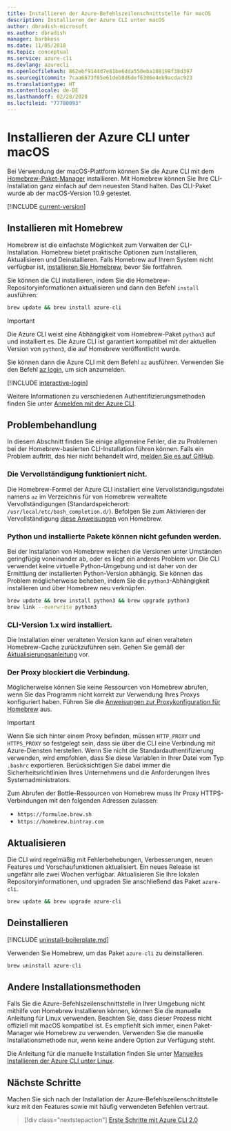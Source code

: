 ```yaml
---
title: Installieren der Azure-Befehlszeilenschnittstelle für macOS
description: Installieren der Azure CLI unter macOS
author: dbradish-microsoft
ms.author: dbradish
manager: barbkess
ms.date: 11/05/2018
ms.topic: conceptual
ms.service: azure-cli
ms.devlang: azurecli
ms.openlocfilehash: 862ebf9144d7e81be6dda550eba108198f38d397
ms.sourcegitcommit: 7caa6673f65e61deb8d6def6386e4eb9acdac923
ms.translationtype: HT
ms.contentlocale: de-DE
ms.lasthandoff: 02/28/2020
ms.locfileid: "77780093"
---
```

# <a name="install-azure-cli-on-macos"></a>Installieren der Azure CLI unter macOS

Bei Verwendung der macOS-Plattform können Sie die Azure CLI mit dem [Homebrew-Paket-Manager](https://brew.sh) installieren. Mit Homebrew können Sie Ihre CLI-Installation ganz einfach auf dem neuesten Stand halten. Das CLI-Paket wurde ab der macOS-Version 10.9 getestet.

[!INCLUDE [current-version](includes/current-version.md)]

## <a name="install-with-homebrew"></a>Installieren mit Homebrew

Homebrew ist die einfachste Möglichkeit zum Verwalten der CLI-Installation. Homebrew bietet praktische Optionen zum Installieren, Aktualisieren und Deinstallieren.
Falls Homebrew auf Ihrem System nicht verfügbar ist, [installieren Sie Homebrew](https://docs.brew.sh/Installation.html), bevor Sie fortfahren.

Sie können die CLI installieren, indem Sie die Homebrew-Repositoryinformationen aktualisieren und dann den Befehl `install` ausführen:

```bash
brew update && brew install azure-cli
```

> [!IMPORTANT]
>
> Die Azure CLI weist eine Abhängigkeit vom Homebrew-Paket `python3` auf und installiert es.
> Die Azure CLI ist garantiert kompatibel mit der aktuellen Version von `python3`, die auf Homebrew veröffentlicht wurde.

Sie können dann die Azure CLI mit dem Befehl `az` ausführen. Verwenden Sie den Befehl [az login](/cli/azure/reference-index#az-login), um sich anzumelden.

[!INCLUDE [interactive-login](includes/interactive-login.md)]

Weitere Informationen zu verschiedenen Authentifizierungsmethoden finden Sie unter [Anmelden mit der Azure CLI](authenticate-azure-cli.md).

## <a name="troubleshooting"></a>Problembehandlung

In diesem Abschnitt finden Sie einige allgemeine Fehler, die zu Problemen bei der Homebrew-basierten CLI-Installation führen können. Falls ein Problem auftritt, das hier nicht behandelt wird, [melden Sie es auf GitHub](https://github.com/Azure/azure-cli/issues).

### <a name="completion-is-not-working"></a>Die Vervollständigung funktioniert nicht.

Die Homebrew-Formel der Azure CLI installiert eine Vervollständigungsdatei namens `az` im Verzeichnis für von Homebrew verwaltete Vervollständigungen (Standardspeicherort: `/usr/local/etc/bash_completion.d/`). Befolgen Sie zum Aktivieren der Vervollständigung [diese Anweisungen](https://docs.brew.sh/Shell-Completion) von Homebrew.

### <a name="unable-to-find-python-or-installed-packages"></a>Python und installierte Pakete können nicht gefunden werden.

Bei der Installation von Homebrew weichen die Versionen unter Umständen geringfügig voneinander ab, oder es liegt ein anderes Problem vor. Die CLI verwendet keine virtuelle Python-Umgebung und ist daher von der Ermittlung der installierten Python-Version abhängig. Sie können das Problem möglicherweise beheben, indem Sie die `python3`-Abhängigkeit installieren und über Homebrew neu verknüpfen.

```bash
brew update && brew install python3 && brew upgrade python3
brew link --overwrite python3
```

### <a name="cli-version-1x-is-installed"></a>CLI-Version 1.x wird installiert.

Die Installation einer veralteten Version kann auf einen veralteten Homebrew-Cache zurückzuführen sein. Gehen Sie gemäß der [Aktualisierungsanleitung](#update) vor.

### <a name="proxy-blocks-connection"></a>Der Proxy blockiert die Verbindung.

Möglicherweise können Sie keine Ressourcen von Homebrew abrufen, wenn Sie das Programm nicht korrekt zur Verwendung Ihres Proxys konfiguriert haben. Führen Sie die [Anweisungen zur Proxykonfiguration für Homebrew](https://docs.brew.sh/Manpage#using-homebrew-behind-a-proxy) aus.

> [!IMPORTANT]
> Wenn Sie sich hinter einem Proxy befinden, müssen `HTTP_PROXY` und `HTTPS_PROXY` so festgelegt sein, dass sie über die CLI eine Verbindung mit Azure-Diensten herstellen.
> Wenn Sie nicht die Standardauthentifizierung verwenden, wird empfohlen, dass Sie diese Variablen in Ihrer Datei vom Typ `.bashrc` exportieren.
> Berücksichtigen Sie dabei immer die Sicherheitsrichtlinien Ihres Unternehmens und die Anforderungen Ihres Systemadministrators.

Zum Abrufen der Bottle-Ressourcen von Homebrew muss Ihr Proxy HTTPS-Verbindungen mit den folgenden Adressen zulassen:

* `https://formulae.brew.sh`
* `https://homebrew.bintray.com`

## <a name="update"></a>Aktualisieren

Die CLI wird regelmäßig mit Fehlerbehebungen, Verbesserungen, neuen Features und Vorschaufunktionen aktualisiert. Ein neues Release ist ungefähr alle zwei Wochen verfügbar. Aktualisieren Sie Ihre lokalen Repositoryinformationen, und upgraden Sie anschließend das Paket `azure-cli`.

```bash
brew update && brew upgrade azure-cli
```

## <a name="uninstall"></a>Deinstallieren

[!INCLUDE [uninstall-boilerplate.md](includes/uninstall-boilerplate.md)]

Verwenden Sie Homebrew, um das Paket `azure-cli` zu deinstallieren.

```bash
brew uninstall azure-cli
```

## <a name="other-installation-methods"></a>Andere Installationsmethoden

Falls Sie die Azure-Befehlszeilenschnittstelle in Ihrer Umgebung nicht mithilfe von Homebrew installieren können, können Sie die manuelle Anleitung für Linux verwenden. Beachten Sie, dass dieser Prozess nicht offiziell mit macOS kompatibel ist. Es empfiehlt sich immer, einen Paket-Manager wie Homebrew zu verwenden. Verwenden Sie die manuelle Installationsmethode nur, wenn keine andere Option zur Verfügung steht.

Die Anleitung für die manuelle Installation finden Sie unter [Manuelles Installieren der Azure CLI unter Linux](install-azure-cli-linux.md).

## <a name="next-steps"></a>Nächste Schritte

Machen Sie sich nach der Installation der Azure-Befehlszeilenschnittstelle kurz mit den Features sowie mit häufig verwendeten Befehlen vertraut.

> [!div class="nextstepaction"]
> [Erste Schritte mit Azure CLI 2.0](get-started-with-azure-cli.md)
